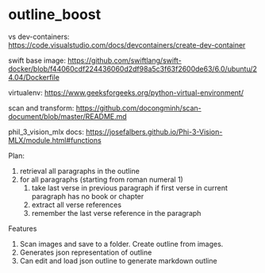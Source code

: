 # outline_boost

vs dev-containers: https://code.visualstudio.com/docs/devcontainers/create-dev-container

swift base image: https://github.com/swiftlang/swift-docker/blob/f44060cdf224436060d2df98a5c3f63f2600de63/6.0/ubuntu/24.04/Dockerfile

virtualenv: https://www.geeksforgeeks.org/python-virtual-environment/

scan and transform: https://github.com/docongminh/scan-document/blob/master/README.md

phil_3_vision_mlx docs: https://josefalbers.github.io/Phi-3-Vision-MLX/module.html#functions


Plan:
1. retrieval all paragraphs in the outline
2. for all paragraphs (starting from roman numeral 1)
    1. take last verse in previous paragraph if first verse in current paragraph has no book or chapter
    2. extract all verse references
    3. remember the last verse reference in the paragraph


Features
1. Scan images and save to a folder. Create outline from images.
2. Generates json representation of outline
3. Can edit and load json outline to generate markdown outline